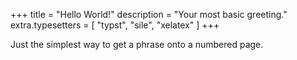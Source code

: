 +++
title = "Hello World!"
description = "Your most basic greeting."
extra.typesetters = [ "typst", "sile", "xelatex" ]
+++

Just the simplest way to get a phrase onto a numbered page.
